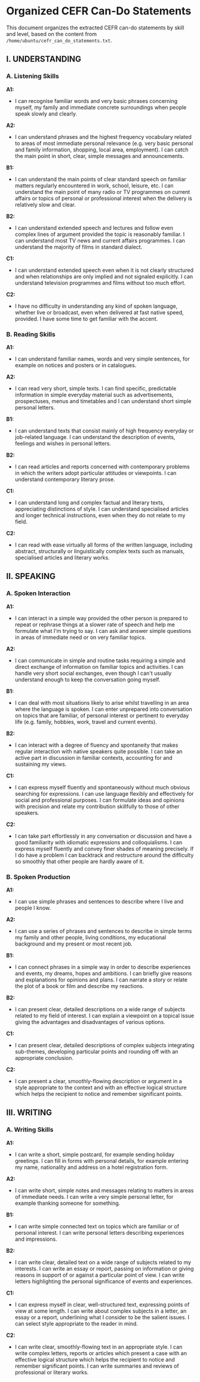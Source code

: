 # Organized CEFR Can-Do Statements

This document organizes the extracted CEFR can-do statements by skill and level, based on the content from `/home/ubuntu/cefr_can_do_statements.txt`.

## I. UNDERSTANDING

### A. Listening Skills

**A1:**
*   I can recognise familiar words and very basic phrases concerning myself, my family and immediate concrete surroundings when people speak slowly and clearly.

**A2:**
*   I can understand phrases and the highest frequency vocabulary related to areas of most immediate personal relevance (e.g. very basic personal and family information, shopping, local area, employment). I can catch the main point in short, clear, simple messages and announcements.

**B1:**
*   I can understand the main points of clear standard speech on familiar matters regularly encountered in work, school, leisure, etc. I can understand the main point of many radio or TV programmes on current affairs or topics of personal or professional interest when the delivery is relatively slow and clear.

**B2:**
*   I can understand extended speech and lectures and follow even complex lines of argument provided the topic is reasonably familiar. I can understand most TV news and current affairs programmes. I can understand the majority of films in standard dialect.

**C1:**
*   I can understand extended speech even when it is not clearly structured and when relationships are only implied and not signaled explicitly. I can understand television programmes and films without too much effort.

**C2:**
*   I have no difficulty in understanding any kind of spoken language, whether live or broadcast, even when delivered at fast native speed, provided. I have some time to get familiar with the accent.

### B. Reading Skills

**A1:**
*   I can understand familiar names, words and very simple sentences, for example on notices and posters or in catalogues.

**A2:**
*   I can read very short, simple texts. I can find specific, predictable information in simple everyday material such as advertisements, prospectuses, menus and timetables and I can understand short simple personal letters.

**B1:**
*   I can understand texts that consist mainly of high frequency everyday or job-related language. I can understand the description of events, feelings and wishes in personal letters.

**B2:**
*   I can read articles and reports concerned with contemporary problems in which the writers adopt particular attitudes or viewpoints. I can understand contemporary literary prose.

**C1:**
*   I can understand long and complex factual and literary texts, appreciating distinctions of style. I can understand specialised articles and longer technical instructions, even when they do not relate to my field.

**C2:**
*   I can read with ease virtually all forms of the written language, including abstract, structurally or linguistically complex texts such as manuals, specialised articles and literary works.

## II. SPEAKING

### A. Spoken Interaction

**A1:**
*   I can interact in a simple way provided the other person is prepared to repeat or rephrase things at a slower rate of speech and help me formulate what I'm trying to say. I can ask and answer simple questions in areas of immediate need or on very familiar topics.

**A2:**
*   I can communicate in simple and routine tasks requiring a simple and direct exchange of information on familiar topics and activities. I can handle very short social exchanges, even though I can't usually understand enough to keep the conversation going myself.

**B1:**
*   I can deal with most situations likely to arise whilst travelling in an area where the language is spoken. I can enter unprepared into conversation on topics that are familiar, of personal interest or pertinent to everyday life (e.g. family, hobbies, work, travel and current events).

**B2:**
*   I can interact with a degree of fluency and spontaneity that makes regular interaction with native speakers quite possible. I can take an active part in discussion in familiar contexts, accounting for and sustaining my views.

**C1:**
*   I can express myself fluently and spontaneously without much obvious searching for expressions. I can use language flexibly and effectively for social and professional purposes. I can formulate ideas and opinions with precision and relate my contribution skillfully to those of other speakers.

**C2:**
*   I can take part effortlessly in any conversation or discussion and have a good familiarity with idiomatic expressions and colloquialisms. I can express myself fluently and convey finer shades of meaning precisely. If I do have a problem I can backtrack and restructure around the difficulty so smoothly that other people are hardly aware of it.

### B. Spoken Production

**A1:**
*   I can use simple phrases and sentences to describe where I live and people I know.

**A2:**
*   I can use a series of phrases and sentences to describe in simple terms my family and other people, living conditions, my educational background and my present or most recent job.

**B1:**
*   I can connect phrases in a simple way in order to describe experiences and events, my dreams, hopes and ambitions. I can briefly give reasons and explanations for opinions and plans. I can narrate a story or relate the plot of a book or film and describe my reactions.

**B2:**
*   I can present clear, detailed descriptions on a wide range of subjects related to my field of interest. I can explain a viewpoint on a topical issue giving the advantages and disadvantages of various options.

**C1:**
*   I can present clear, detailed descriptions of complex subjects integrating sub-themes, developing particular points and rounding off with an appropriate conclusion.

**C2:**
*   I can present a clear, smoothly-flowing description or argument in a style appropriate to the context and with an effective logical structure which helps the recipient to notice and remember significant points.

## III. WRITING

### A. Writing Skills

**A1:**
*   I can write a short, simple postcard, for example sending holiday greetings. I can fill in forms with personal details, for example entering my name, nationality and address on a hotel registration form.

**A2:**
*   I can write short, simple notes and messages relating to matters in areas of immediate needs. I can write a very simple personal letter, for example thanking someone for something.

**B1:**
*   I can write simple connected text on topics which are familiar or of personal interest. I can write personal letters describing experiences and impressions.

**B2:**
*   I can write clear, detailed text on a wide range of subjects related to my interests. I can write an essay or report, passing on information or giving reasons in support of or against a particular point of view. I can write letters highlighting the personal significance of events and experiences.

**C1:**
*   I can express myself in clear, well-structured text, expressing points of view at some length. I can write about complex subjects in a letter, an essay or a report, underlining what I consider to be the salient issues. I can select style appropriate to the reader in mind.

**C2:**
*   I can write clear, smoothly-flowing text in an appropriate style. I can write complex letters, reports or articles which present a case with an effective logical structure which helps the recipient to notice and remember significant points. I can write summaries and reviews of professional or literary works.


